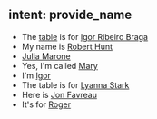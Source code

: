 ## intent: provide_name
- The [table](reservation:reservation) is for [Igor Ribeiro Braga](name)
- My name is [Robert Hunt](name)
- [Julia Marone](name)
- Yes, I'm called [Mary](name)
- I'm [Igor](name)
- The table is for [Lyanna Stark](name)
- Here is [Jon Favreau](name)
- It's for [Roger](name)
